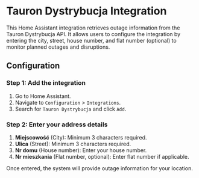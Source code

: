 # Tauron Dystrybucja Integration

This Home Assistant integration retrieves outage information from the Tauron Dystrybucja API. It allows users to configure the integration by entering the city, street, house number, and flat number (optional) to monitor planned outages and disruptions.

## Configuration

### Step 1: Add the integration

1. Go to Home Assistant.
2. Navigate to `Configuration` > `Integrations`.
3. Search for `Tauron Dystrybucja` and click `Add`.

### Step 2: Enter your address details

1. **Miejscowość** (City): Minimum 3 characters required.
2. **Ulica** (Street): Minimum 3 characters required.
3. **Nr domu** (House number): Enter your house number.
4. **Nr mieszkania** (Flat number, optional): Enter flat number if applicable.

Once entered, the system will provide outage information for your location.
